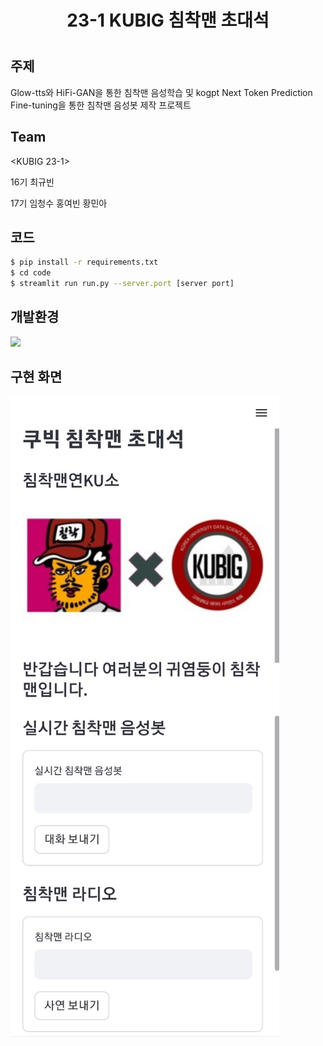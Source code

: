 <h1 align="center"> 
23-1 KUBIG 침착맨 초대석
<h1/>
  
## 주제

Glow-tts와 HiFi-GAN을 통한 침착맨 음성학습 및 kogpt Next Token Prediction Fine-tuning을 통한 침착맨 음성봇 제작 프로젝트
  
## Team

<KUBIG 23-1> 

16기 최규빈
  
17기 임청수 홍여빈 황민아
  
## 코드

```bash
$ pip install -r requirements.txt
$ cd code
$ streamlit run run.py --server.port [server port]
```  
  
## 개발환경

<img src="https://img.shields.io/badge/Python-3776AB?style=for-the-badge&logo=Python&logoColor=white">


## 구현 화면

![침착맨 사진](./data/image/chim_ai.jpg)

  
  
